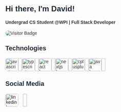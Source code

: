 
<div style="font-family: Arial, sans-serif; color: #333;">
<h2 style="font-size: 24px; color: #1F2937;">Hi there, I'm David!</h2>
<h4>Undergrad CS Student @WPI | Full Stack Developer</h4>
<div style="margin-bottom: 20px;">
<img src="https://visitor-badge.laobi.icu/badge?page_id=DMRdiv.DMRdiv&" alt="Visitor Badge" style="border-radius: 8px;" />
</div>
<section style="margin-bottom: 20px;">
<h3 style="font-size: 20px; color: #1F2937;">Technologies</h3>
<div align="left" style="display: flex; flex-wrap: wrap;">

<img src="https://cdn.jsdelivr.net/gh/devicons/devicon/icons/javascript/javascript-original.svg" alt="javascript logo" height="40" style="border-radius: 5px;" />
<img width="12">

<img src="https://cdn.jsdelivr.net/gh/devicons/devicon/icons/typescript/typescript-original.svg" alt="typescript logo" height="40" style="border-radius: 5px;" />
<img width="12">

<img src="https://cdn.jsdelivr.net/gh/devicons/devicon/icons/react/react-original.svg" alt="react logo" height="40" style="border-radius: 5px;" />
<img width="12">

<img src="https://cdn.jsdelivr.net/gh/devicons/devicon/icons/nextjs/nextjs-original.svg" alt="nextjs logo" height="40" style="border-radius: 5px;" />
<img width="12">

<img src="https://cdn.jsdelivr.net/gh/devicons/devicon/icons/cplusplus/cplusplus-original.svg" alt="cplusplus logo" height="40" style="border-radius: 5px;" />
<img width="12">

<img src="https://cdn.jsdelivr.net/gh/devicons/devicon/icons/java/java-original.svg" alt="java logo" height="40" style="border-radius: 5px;" />
<img width="12">

</div>
</section>
<section style="margin-bottom: 20px;">
<h3 style="font-size: 20px; color: #1F2937;">Social Media</h3>
<div style="display: flex; flex-wrap: wrap;">

<a href="https://www.linkedin.com/in/david-ramos-32b792288/" target="_blank" style="margin-right: 15px;">
<img src="https://raw.githubusercontent.com/poyrazavsever/readme-maker/9f115e8a71eadd6caeab48174a2e91b08a11ba03/public/SocialMedia/linkedin/default.svg" alt="linkedin logo" height="40" width="40" style="border-radius: 5px;" /></a><img width="12">
</div>
</section>
</div>
